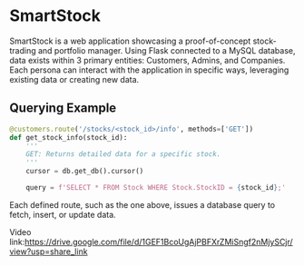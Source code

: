 # SmartStock

SmartStock is a web application showcasing a proof-of-concept stock-trading and portfolio manager.
Using Flask connected to a MySQL database, data exists within 3 primary entities: Customers,
Admins, and Companies. Each persona can interact with the application in specific ways, leveraging existing data or creating new data.

## Querying Example 

```python
@customers.route('/stocks/<stock_id>/info', methods=['GET'])
def get_stock_info(stock_id):
    '''
    GET: Returns detailed data for a specific stock.
    '''
    cursor = db.get_db().cursor()

    query = f'SELECT * FROM Stock WHERE Stock.StockID = {stock_id};'
```

Each defined route, such as the one above, issues a database query to fetch, insert, or update data.

Video link:https://drive.google.com/file/d/1GEF1BcoUgAjPBFXrZMiSngf2nMjySCjr/view?usp=share_link
